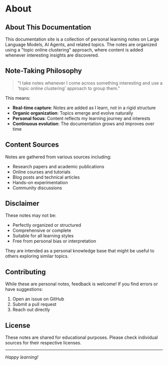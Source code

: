 # About

## About This Documentation

This documentation site is a collection of personal learning notes on Large Language Models, AI Agents, and related topics. The notes are organized using a "topic online clustering" approach, where content is added whenever interesting insights are discovered.

## Note-Taking Philosophy

> "I take notes whenever I come across something interesting and use a 'topic online clustering' approach to group them."

This means:

- **Real-time capture**: Notes are added as I learn, not in a rigid structure
- **Organic organization**: Topics emerge and evolve naturally
- **Personal focus**: Content reflects my learning journey and interests
- **Continuous evolution**: The documentation grows and improves over time

## Content Sources

Notes are gathered from various sources including:

- Research papers and academic publications
- Online courses and tutorials
- Blog posts and technical articles
- Hands-on experimentation
- Community discussions

## Disclaimer

These notes may not be:
- Perfectly organized or structured
- Comprehensive or complete
- Suitable for all learning styles
- Free from personal bias or interpretation

They are intended as a personal knowledge base that might be useful to others exploring similar topics.

## Contributing

While these are personal notes, feedback is welcome! If you find errors or have suggestions:

1. Open an issue on GitHub
2. Submit a pull request
3. Reach out directly

## License

These notes are shared for educational purposes. Please check individual sources for their respective licenses.

---

*Happy learning!*
